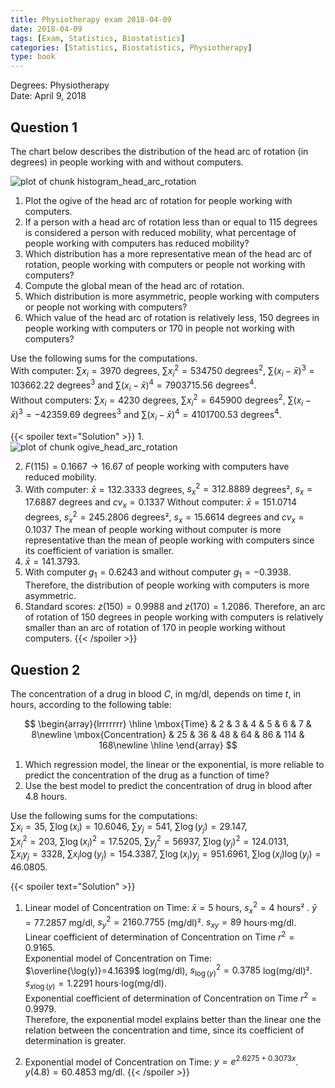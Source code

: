 ```yaml
---
title: Physiotherapy exam 2018-04-09
date: 2018-04-09
tags: [Exam, Statistics, Biostatistics]
categories: [Statistics, Biostatistics, Physiotherapy]
type: book
---
```


Degrees: Physiotherapy  
Date: April 9, 2018

## Question 1

The chart below describes the distribution of the head arc of rotation (in degrees) in people working with and without computers.

<img src="../img/histogram_head_arc_rotation-1.svg" title="plot of chunk histogram_head_arc_rotation" alt="plot of chunk histogram_head_arc_rotation" style="display: block; margin: auto;" />

1. Plot the ogive of the head arc of rotation for people working with computers.
2. If a person with a head arc of rotation less than or equal to 115 degrees is considered a person with reduced mobility, what percentage of people working with computers has reduced mobility?
3. Which distribution has a more representative mean of the head arc of rotation, people working with computers or people not working with computers? 
4. Compute the global mean of the head arc of rotation.
5. Which distribution is more asymmetric, people working with computers or people not working with computers?
6. Which value of the head arc of rotation is relatively less, 150 degrees in people working with computers or 170 in people not working with computers?

Use the following sums for the computations.  
With computer: $\sum x_i=3970$ degrees, $\sum x_i^2=534750$ degrees$^2$, $\sum (x_i-\bar x)^3=103662.22$ degrees$^3$ and $\sum (x_i-\bar x)^4=7903715.56$ degrees$^4$.  
Without computers: $\sum x_i=4230$ degrees, $\sum x_i^2=645900$ degrees$^2$, $\sum (x_i-\bar x)^3=-42359.69$ degrees$^3$ and $\sum (x_i-\bar x)^4=4101700.53$ degrees$^4$.

{{< spoiler text="Solution" >}}
1.
<img src="../img/ogive_head_arc_rotation-1.svg" title="plot of chunk ogive_head_arc_rotation" alt="plot of chunk ogive_head_arc_rotation" style="display: block; margin: auto;" />

2. $F(115)=0.1667 \rightarrow 16.67%$ of people working with computers have reduced mobility.
3. With computer: $\bar x=132.3333$ degrees, $s_x^2=312.8889$ degrees², $s_x=17.6887$ degrees and $cv_x=0.1337$
Without computer:  $\bar x=151.0714$ degrees, $s_x^2=245.2806$ degrees², $s_x=15.6614$ degrees and $cv_x=0.1037$
The mean of people working without computer is more representative than the mean of people working with computers since its coefficient of variation is smaller.
4. $\bar x=141.3793$.
5. With computer $g_1=0.6243$ and without computer $g_1=-0.3938$. Therefore, the distribution of people working with computers is more asymmetric.
6. Standard scores: $z(150)=0.9988$ and $z(170)=1.2086$. Therefore, an arc of rotation of 150 degrees in people working with computers is relatively smaller than an arc of rotation of 170 in people working without computers.
{{< /spoiler >}}


## Question 2
The concentration of a drug in blood $C$, in mg/dl, depends on time $t$, in hours, according to the following table:

$$
\begin{array}{lrrrrrrr}
\hline
\mbox{Time} & 2 & 3 & 4 & 5 & 6 & 7 & 8\newline
\mbox{Concentration} & 25 & 36 & 48 & 64 & 86 & 114 & 168\newline
\hline
\end{array}
$$

1. Which regression model, the linear or the exponential, is more reliable to predict the concentration of the drug as a function of time?
2. Use the best model to predict the concentration of drug in blood after $4.8$ hours.
<!-- 3. According to the logarithmic model, how many hours must pass to have a drug concentration of 100 mg/dl in blood? -->

Use the following sums for the computations:  
$\sum x_i=35$, $\sum \log(x_i)=10.6046$, $\sum y_j=541$, $\sum \log(y_j)=29.147$,  
$\sum x_i^2=203$, $\sum \log(x_i)^2=17.5205$, $\sum y_j^2=56937$, $\sum \log(y_j)^2=124.0131$,  
$\sum x_iy_j=3328$, $\sum x_i\log(y_j)=154.3387$, $\sum \log(x_i)y_j=951.6961$, $\sum \log(x_i)\log(y_j)=46.0805$.

{{< spoiler text="Solution" >}}
1. Linear model of Concentration on Time: 
$\bar x=5$ hours, $s_x^2=4$ hours² . 
$\bar y=77.2857$ mg/dl, $s_y^2=2160.7755$ (mg/dl)². 
$s_{xy}=89$ hours⋅mg/dl.  
Linear coefficient of determination of Concentration on Time $r^2=0.9165$.  
Exponential model of Concentration on Time: 
$\overline{\log(y)}=4.1639$ log(mg/dl), $s_{\log(y)}^2=0.3785$ log(mg/dl)². 
$s_{x\log(y)}=1.2291$ hours⋅log(mg/dl).  
Exponential coefficient of determination of Concentration on Time $r^2=0.9979$.  
Therefore, the exponential model explains better than the linear one the relation between the concentration and time, since its coefficient of determination is greater.

2. Exponential model of Concentration on Time: $y=e^{2.6275 + 0.3073x}$. 
$y(4.8)=60.4853$ mg/dl.
{{< /spoiler >}}





